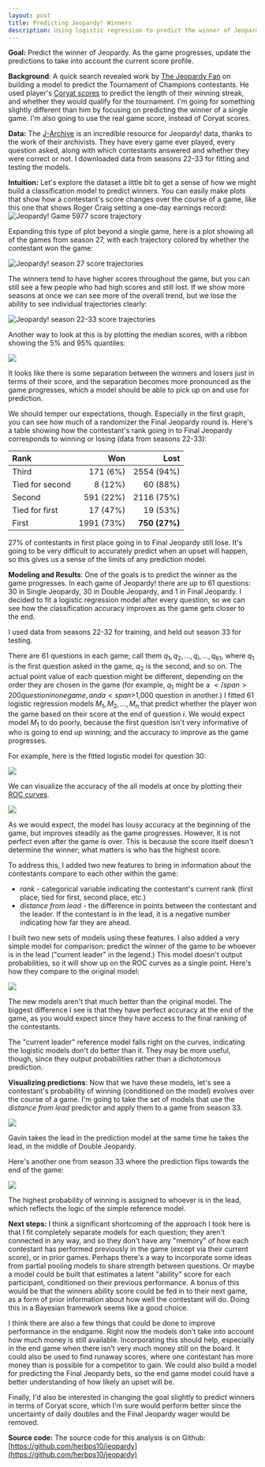 ```yaml
---
layout: post
title: Predicting Jeopardy! Winners
description: Using logistic regression to predict the winner of Jeopardy!
---
```


**Goal:** Predict the winner of Jeopardy. As the game progresses, update the predictions to take into account the current score profile.

**Background**: A quick search revealed work by [The Jeopardy Fan](https://thejeopardyfan.com/2016/04/making-jeopardy-predictions-a-methodology.html) on building a model to predict the Tournament of Champions contestants. He used player's [Coryat scores](http://j-archive.com/help.php#coryatscore) to predict the length of their winning streak, and whether they would qualify for the tournament. I'm going for something slightly different than him by focusing on predicting the winner of a single game. I'm also going to use the real game score, instead of Coryat scores.

**Data:** The [J-Archive](http://j-archive.com) is an incredible resource for Jeopardy! data, thanks to the work of their archivists. They have every game ever played, every question asked, along with which contestants answered and whether they were correct or not. I downloaded data from seasons 22-33 for fitting and testing the models.

**Intuition:** Let's explore the dataset a little bit to get a sense of how we might build a classification model to predict winners. You can easily make plots that show how a contestant's score changes over the course of a game, like this one that shows Roger Craig setting a one-day earnings record:
<img src='/public/images/game5977.png' alt='Jeopardy! Game 5977 score trajectory' class='large'/>

Expanding this type of plot beyond a single game, here is a plot showing all of the games from season 27, with each trajectory colored by whether the contestant won the game:

<img src='/public/images/season27-trajectories.png' alt='Jeopardy! season 27 score trajectories' class='large' />

The winners tend to have higher scores throughout the game, but you can still see a few people who had high scores and still lost. If we show more seasons at once we can see more of the overall trend, but we lose the ability to see individual trajectories clearly:

<img src='/public/images/season22-33-trajectories.png' alt='Jeopardy! season 22-33 score trajectories' class='large' />

Another way to look at this is by plotting the median scores, with a ribbon showing the 5% and 95% quantiles:

<img src='/public/images/season22-33-trajectories-ribbon.png' class='large' />

It looks like there is some separation between the winners and losers just in terms of their score, and the separation becomes more pronounced as the game progresses, which a model should be able to pick up on and use for prediction.

We should temper our expectations, though. Especially in the first graph, you can see how much of a randomizer the Final Jeopardy round is. Here's a table showing how the contestant's rank going in to Final Jeopardy corresponds to winning or losing (data from seasons 22-33):

|Rank            | Won        | Lost       |
|:---------------|-----------:|-----------:|
|Third           |  171 (6%)  |  2554 (94%)|
|Tied for second |    8 (12%) |    60 (88%)|
|Second          |  591 (22%) |  2116 (75%)|
|Tied for first  |   17 (47%) |    19 (53%)|
|First           | 1991 (73%) |   **750 (27%)**|

27% of contestants in first place going in to Final Jeopardy still lose. It's going to be very difficult to accurately predict when an upset will happen, so this gives us a sense of the limits of any prediction model.

**Modeling and Results**: One of the goals is to predict the winner as the game progresses. In each game of Jeopardy! there are up to 61 questions: 30 in Single Jeopardy, 30 in Double Jeopardy, and 1 in Final Jeopardy. I decided to fit a logistic regression model after every question, so we can see how the classification accuracy improves as the game gets closer to the end.

I used data from seasons 22-32 for training, and held out season 33 for testing. 

There are 61 questions in each game; call them $q_{1},q_{2},...,q_{i},...,q_{61}$, where $q_{1}$ is the first question asked in the game, $q_{2}$ is the second, and so on. The actual point value of each question might be different, depending on the order they are chosen in the game (for example, $q_{1}$ might be a <span>$</span>200 question in one game, and a <span>$</span>1,000 question in another.)  I fitted 61 logistic regression models ${M_{1}, M_{2}, ...,M_{n}}$ that predict whether the player won the game based on their score at the end of question $i$. We would expect model $M_{1}$ to do poorly, because the first question isn't very informative of who is going to end up winning; and the accuracy to improve as the game progresses.

For example, here is the fitted logistic model for question 30:

<img src='/public/images/logistic-regression-curve-question-30.png' />

We can visualize the accuracy of the all models at once by plotting their [ROC curves](https://en.wikipedia.org/wiki/Receiver_operating_characteristic). 

<img src='/public/images/roc1.png' class='large' />

As we would expect, the model has lousy accuracy at the beginning of the game, but improves steadily as the game progresses. However, it is not perfect even after the game is over. This is because the score itself doesn't determine the winner; what matters is who has the highest score.

To address this, I added two new features to bring in information about the contestants compare to each other within the game:

- _rank_ - categorical variable indicating the contestant's current rank (first place, tied for first, second place, etc.)
- _distance from lead_ - the difference in points between the contestant and the leader. If the contestant is in the lead, it is a negative number indicating how far they are ahead.

I built two new sets of models using these features. I also added a very simple model for comparison: predict the winner of the game to be whoever is in the lead ("current leader" in the legend.) This model doesn't output probabilities, so it will show up on the ROC curves as a single point. Here's how they compare to the original model:

<img src='/public/images/rocs1.png' class='large' />

The new models aren't that much better than the original model. The biggest difference I see is that they have perfect accuracy at the end of the game, as you would expect since they have access to the final ranking of the contestants. 

The "current leader" reference model falls right on the curves, indicating the logistic models don't do better than it. They may be more useful, though, since they output probabilities rather than a dichotomous prediction.

**Visualizing predictions**: Now that we have these models, let's see a contestant's probability of winning (conditioned on the model) evolves over the course of a game. I'm going to take the set of models that use the _distance from lead_ predictor and apply them to a game from season 33.

<img src='/public/images/game7573.png' class='large' />

Gavin takes the lead in the prediction model at the same time he takes the lead, in the middle of Double Jeopardy.

Here's another one from season 33 where the prediction flips towards the end of the game:

<img src='/public/images/game7544.png' class='large' />

The highest probability of winning is assigned to whoever is in the lead, which reflects the logic of the simple reference model. 

**Next steps:**
I think a significant shortcoming of the approach I took here is that I fit completely separate models for each question; they aren't connected in any way, and so they don't have any "memory" of how each contestant has performed previously in the game (except via their current score), or in prior games. Perhaps there's a way to incorporate some ideas from partial pooling models to share strength between questions. Or maybe a model could be built that estimates a latent "ability" score for each participant, conditioned on their previous performance. A bonus of this would be that the winners ability score could be fed in to their next game, as a form of prior information about how well the contestant will do. Doing this in a Bayesian framework seems like a good choice.

I think there are also a few things that could be done to improve performance in the endgame. Right now the models don't take into account how much money is still available. Incorporating this should help, especially in the end game when there isn't very much money still on the board. It could also be used to find runaway scores, where one contestant has more money than is possible for a competitor to gain. We could also build a model for predicting the Final Jeopardy bets, so the end game model could have a better understanding of how likely an upset will be. 

Finally, I'd also be interested in changing the goal slightly to predict winners in terms of Coryat score, which I'm sure would perform better since the uncertainty of daily doubles and the Final Jeopardy wager would be removed. 

**Source code:**
The source code for this analysis is on Github: [https://github.com/herbps10/jeopardy](https://github.com/herbps10/jeopardy)

